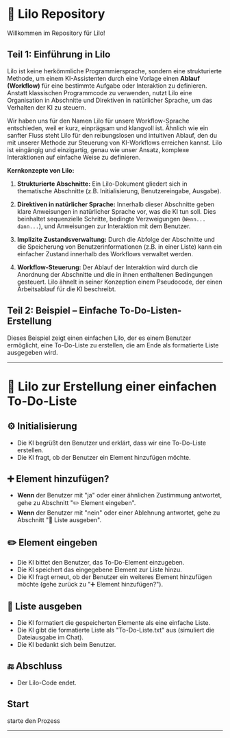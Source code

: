 # 🌊 Lilo Repository

Willkommen im Repository für Lilo!

## Teil 1: Einführung in Lilo

Lilo ist keine herkömmliche Programmiersprache, sondern eine strukturierte Methode, um einem KI-Assistenten durch eine Vorlage einen **Ablauf (Workflow)** für eine bestimmte Aufgabe oder Interaktion zu definieren. Anstatt klassischen Programmcode zu verwenden, nutzt Lilo eine Organisation in Abschnitte und Direktiven in natürlicher Sprache, um das Verhalten der KI zu steuern.

Wir haben uns für den Namen Lilo für unsere Workflow-Sprache entschieden, weil er kurz, einprägsam und klangvoll ist. Ähnlich wie ein sanfter Fluss steht Lilo für den reibungslosen und intuitiven Ablauf, den du mit unserer Methode zur Steuerung von KI-Workflows erreichen kannst. Lilo ist eingängig und einzigartig, genau wie unser Ansatz, komplexe Interaktionen auf einfache Weise zu definieren.

**Kernkonzepte von Lilo:**

1.  **Strukturierte Abschnitte:** Ein Lilo-Dokument gliedert sich in thematische Abschnitte (z.B. Initialisierung, Benutzereingabe, Ausgabe).

2.  **Direktiven in natürlicher Sprache:** Innerhalb dieser Abschnitte geben klare Anweisungen in natürlicher Sprache vor, was die KI tun soll. Dies beinhaltet sequenzielle Schritte, bedingte Verzweigungen (`Wenn... dann...`), und Anweisungen zur Interaktion mit dem Benutzer.

3.  **Implizite Zustandsverwaltung:** Durch die Abfolge der Abschnitte und die Speicherung von Benutzerinformationen (z.B. in einer Liste) kann ein einfacher Zustand innerhalb des Workflows verwaltet werden.

4.  **Workflow-Steuerung:** Der Ablauf der Interaktion wird durch die Anordnung der Abschnitte und die in ihnen enthaltenen Bedingungen gesteuert. Lilo ähnelt in seiner Konzeption einem Pseudocode, der einen Arbeitsablauf für die KI beschreibt.

## Teil 2: Beispiel – Einfache To-Do-Listen-Erstellung

Dieses Beispiel zeigt einen einfachen Lilo, der es einem Benutzer ermöglicht, eine To-Do-Liste zu erstellen, die am Ende als formatierte Liste ausgegeben wird.

---

# 📝 Lilo zur Erstellung einer einfachen To-Do-Liste

## ⚙️ Initialisierung

- Die KI begrüßt den Benutzer und erklärt, dass wir eine To-Do-Liste erstellen.
- Die KI fragt, ob der Benutzer ein Element hinzufügen möchte.

## ➕ Element hinzufügen?

- **Wenn** der Benutzer mit "ja" oder einer ähnlichen Zustimmung antwortet, gehe zu Abschnitt "✏️ Element eingeben".
- **Wenn** der Benutzer mit "nein" oder einer Ablehnung antwortet, gehe zu Abschnitt "💾 Liste ausgeben".

## ✏️ Element eingeben

- Die KI bittet den Benutzer, das To-Do-Element einzugeben.
- Die KI speichert das eingegebene Element zur Liste hinzu.
- Die KI fragt erneut, ob der Benutzer ein weiteres Element hinzufügen möchte (gehe zurück zu "➕ Element hinzufügen?").

## 💾 Liste ausgeben

- Die KI formatiert die gespeicherten Elemente als eine einfache Liste.
- Die KI gibt die formatierte Liste als "To-Do-Liste.txt" aus (simuliert die Dateiausgabe im Chat).
- Die KI bedankt sich beim Benutzer.

## 🔚 Abschluss

- Der Lilo-Code endet.

## Start

starte den Prozess

---
